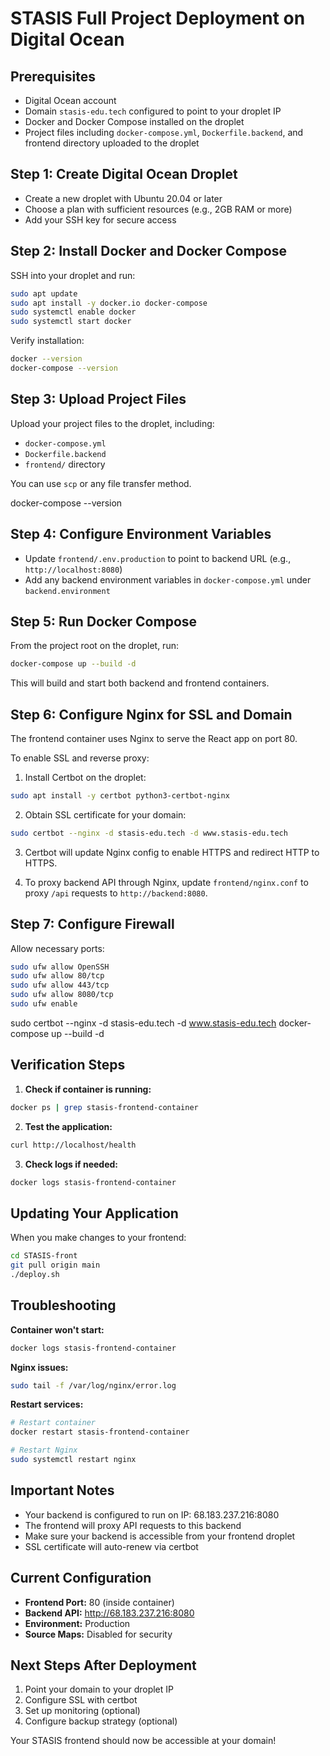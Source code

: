 # STASIS Full Project Deployment on Digital Ocean

## Prerequisites

- Digital Ocean account
- Domain `stasis-edu.tech` configured to point to your droplet IP
- Docker and Docker Compose installed on the droplet
- Project files including `docker-compose.yml`, `Dockerfile.backend`, and frontend directory uploaded to the droplet

## Step 1: Create Digital Ocean Droplet

- Create a new droplet with Ubuntu 20.04 or later
- Choose a plan with sufficient resources (e.g., 2GB RAM or more)
- Add your SSH key for secure access

## Step 2: Install Docker and Docker Compose

SSH into your droplet and run:

```bash
sudo apt update
sudo apt install -y docker.io docker-compose
sudo systemctl enable docker
sudo systemctl start docker
```

Verify installation:

```bash
docker --version
docker-compose --version
```

## Step 3: Upload Project Files

Upload your project files to the droplet, including:

- `docker-compose.yml`
- `Dockerfile.backend`
- `frontend/` directory

You can use `scp` or any file transfer method.

docker-compose --version
## Step 4: Configure Environment Variables

- Update `frontend/.env.production` to point to backend URL (e.g., `http://localhost:8080`)
- Add any backend environment variables in `docker-compose.yml` under `backend.environment`

## Step 5: Run Docker Compose

From the project root on the droplet, run:

```bash
docker-compose up --build -d
```

This will build and start both backend and frontend containers.

## Step 6: Configure Nginx for SSL and Domain

The frontend container uses Nginx to serve the React app on port 80.

To enable SSL and reverse proxy:

1. Install Certbot on the droplet:

```bash
sudo apt install -y certbot python3-certbot-nginx
```

2. Obtain SSL certificate for your domain:

```bash
sudo certbot --nginx -d stasis-edu.tech -d www.stasis-edu.tech
```

3. Certbot will update Nginx config to enable HTTPS and redirect HTTP to HTTPS.

4. To proxy backend API through Nginx, update `frontend/nginx.conf` to proxy `/api` requests to `http://backend:8080`.

## Step 7: Configure Firewall

Allow necessary ports:

```bash
sudo ufw allow OpenSSH
sudo ufw allow 80/tcp
sudo ufw allow 443/tcp
sudo ufw allow 8080/tcp
sudo ufw enable
```
sudo certbot --nginx -d stasis-edu.tech -d www.stasis-edu.tech
docker-compose up --build -d

## Verification Steps

1. **Check if container is running:**
```bash
docker ps | grep stasis-frontend-container
```

2. **Test the application:**
```bash
curl http://localhost/health
```

3. **Check logs if needed:**
```bash
docker logs stasis-frontend-container
```

## Updating Your Application

When you make changes to your frontend:

```bash
cd STASIS-front
git pull origin main
./deploy.sh
```

## Troubleshooting

**Container won't start:**
```bash
docker logs stasis-frontend-container
```

**Nginx issues:**
```bash
sudo tail -f /var/log/nginx/error.log
```

**Restart services:**
```bash
# Restart container
docker restart stasis-frontend-container

# Restart Nginx
sudo systemctl restart nginx
```

## Important Notes

- Your backend is configured to run on IP: 68.183.237.216:8080
- The frontend will proxy API requests to this backend
- Make sure your backend is accessible from your frontend droplet
- SSL certificate will auto-renew via certbot

## Current Configuration

- **Frontend Port:** 80 (inside container)
- **Backend API:** http://68.183.237.216:8080
- **Environment:** Production
- **Source Maps:** Disabled for security

## Next Steps After Deployment

1. Point your domain to your droplet IP
2. Configure SSL with certbot
3. Set up monitoring (optional)
4. Configure backup strategy (optional)

Your STASIS frontend should now be accessible at your domain!
